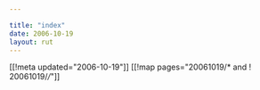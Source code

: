 ```yaml
---

title: "index"
date: 2006-10-19
layout: rut
---
```


[[!meta updated="2006-10-19"]]
[[!map pages="20061019/* and ! 20061019/*/*"]]
